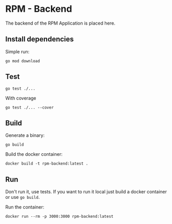 # RPM - Backend
The backend of the RPM Application is placed here.

## Install dependencies
Simple run:
```
go mod download
```

## Test
```
go test ./...
```
With coverage
```
go test ./... --cover
```

## Build
Generate a binary:
```
go build
```
Build the docker container:
```
docker build -t rpm-backend:latest .
```

## Run
Don't run it, use tests. If you want to run it local just build a docker container or use `go build`.

Run the container:
```
docker run --rm -p 3000:3000 rpm-backend:latest
```